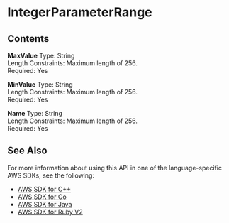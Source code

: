 # IntegerParameterRange<a name="API_IntegerParameterRange"></a>

## Contents<a name="API_IntegerParameterRange_Contents"></a>

 **MaxValue**   <a name="SageMaker-Type-IntegerParameterRange-MaxValue"></a>
Type: String  
Length Constraints: Maximum length of 256\.  
Required: Yes

 **MinValue**   <a name="SageMaker-Type-IntegerParameterRange-MinValue"></a>
Type: String  
Length Constraints: Maximum length of 256\.  
Required: Yes

 **Name**   <a name="SageMaker-Type-IntegerParameterRange-Name"></a>
Type: String  
Length Constraints: Maximum length of 256\.  
Required: Yes

## See Also<a name="API_IntegerParameterRange_SeeAlso"></a>

For more information about using this API in one of the language\-specific AWS SDKs, see the following:
+  [AWS SDK for C\+\+](http://docs.aws.amazon.com/goto/SdkForCpp/sagemaker-2017-07-24/IntegerParameterRange) 
+  [AWS SDK for Go](http://docs.aws.amazon.com/goto/SdkForGoV1/sagemaker-2017-07-24/IntegerParameterRange) 
+  [AWS SDK for Java](http://docs.aws.amazon.com/goto/SdkForJava/sagemaker-2017-07-24/IntegerParameterRange) 
+  [AWS SDK for Ruby V2](http://docs.aws.amazon.com/goto/SdkForRubyV2/sagemaker-2017-07-24/IntegerParameterRange) 